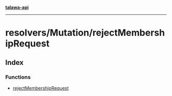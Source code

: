 [**talawa-api**](../../../README.md)

***

# resolvers/Mutation/rejectMembershipRequest

## Index

### Functions

- [rejectMembershipRequest](functions/rejectMembershipRequest.md)
